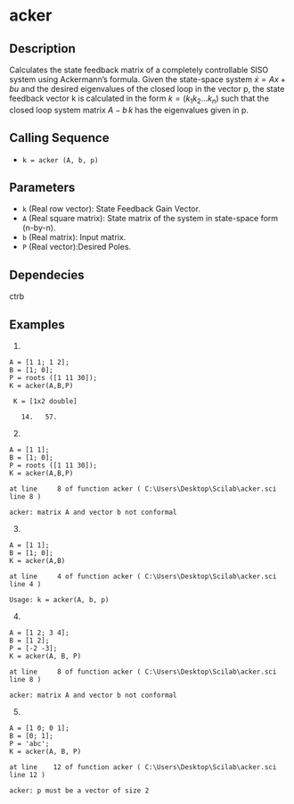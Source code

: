 # acker

## Description
Calculates the state feedback matrix of a completely controllable SISO system using Ackermann’s formula.
Given the state-space system
$\dot x = Ax + bu$
and the desired eigenvalues of the closed loop in the vector p, the state feedback vector k is calculated in the form 
$k = (k_1 k_2 ... k_n)$
such that the closed loop system matrix 
$A - b\,k$
has the eigenvalues given in p.

## Calling Sequence
- `k = acker (A, b, p)`

## Parameters
- `k` (Real row vector): State Feedback Gain Vector.
- `A` (Real square matrix): State matrix of the system in state-space form (n-by-n).
- `b` (Real matrix): Input matrix.
- `P` (Real vector):Desired Poles.

## Dependecies
ctrb

## Examples
1.
```
A = [1 1; 1 2];
B = [1; 0];
P = roots ([1 11 30]);
K = acker(A,B,P)
```
```
 K = [1x2 double]

   14.   57.
```
2.
```
A = [1 1];
B = [1; 0];
P = roots ([1 11 30]);
K = acker(A,B,P)
```
```
at line     8 of function acker ( C:\Users\Desktop\Scilab\acker.sci line 8 )

acker: matrix A and vector b not conformal
```

3.
```
A = [1 1];
B = [1; 0];
K = acker(A,B)
```
```
at line     4 of function acker ( C:\Users\Desktop\Scilab\acker.sci line 4 )

Usage: k = acker(A, b, p)
```

4.
```
A = [1 2; 3 4];
B = [1 2];
P = [-2 -3];
K = acker(A, B, P)
```
```
at line     8 of function acker ( C:\Users\Desktop\Scilab\acker.sci line 8 )

acker: matrix A and vector b not conformal
```

5.
```
A = [1 0; 0 1];
B = [0; 1];
P = 'abc';
K = acker(A, B, P)
```
```
at line    12 of function acker ( C:\Users\Desktop\Scilab\acker.sci line 12 )

acker: p must be a vector of size 2
```
